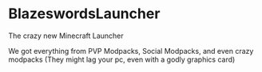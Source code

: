 # BlazeswordsLauncher
The crazy new Minecraft Launcher


We got everything from PVP Modpacks, Social Modpacks, and even crazy modpacks (They might lag your pc, even with a godly graphics card)
